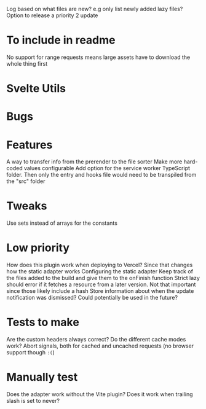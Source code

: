 Log based on what files are new? e.g only list newly added lazy files?
Option to release a priority 2 update

# To include in readme
No support for range requests means large assets have to download the whole thing first

# Svelte Utils

# Bugs

# Features


A way to transfer info from the prerender to the file sorter
Make more hard-coded values configurable
Add option for the service worker TypeScript folder. Then only the entry and hooks file would need to be transpiled from the "src" folder

# Tweaks
Use sets instead of arrays for the constants

# Low priority
How does this plugin work when deploying to Vercel? Since that changes how the static adapter works
Configuring the static adapter
Keep track of the files added to the build and give them to the onFinish function
Strict lazy should error if it fetches a resource from a later version. Not that important since those likely include a hash
Store information about when the update notification was dismissed? Could potentially be used in the future?

# Tests to make
Are the custom headers always correct?
Do the different cache modes work?
Abort signals, both for cached and uncached requests (no browser support though `:(`)

# Manually test
Does the adapter work without the Vite plugin?
Does it work when trailing slash is set to never?